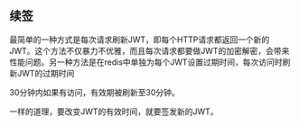 
## 续签

最简单的一种方式是每次请求刷新JWT，即每个HTTP请求都返回一个新的JWT。这个方法不仅暴力不优雅，而且每次请求都要做JWT的加密解密，会带来性能问题。另一种方法是在redis中单独为每个JWT设置过期时间，每次访问时刷新JWT的过期时间

30分钟内如果有访问，有效期被刷新至30分钟。

一样的道理，要改变JWT的有效时间，就要签发新的JWT。

